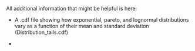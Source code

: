 All additional information that might be helpful is here:

- A .cdf file showing how exponential, pareto, and lognormal distributions vary as a 
function of their mean and standard deviation (Distribution_tails.cdf)

- 
